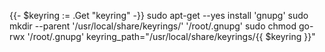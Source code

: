 {{- $keyring := .Get "keyring" -}}
sudo apt-get --yes install 'gnupg'
sudo mkdir --parent '/usr/local/share/keyrings/' '/root/.gnupg'
sudo chmod go-rwx '/root/.gnupg'
keyring_path="/usr/local/share/keyrings/{{ $keyring }}"
